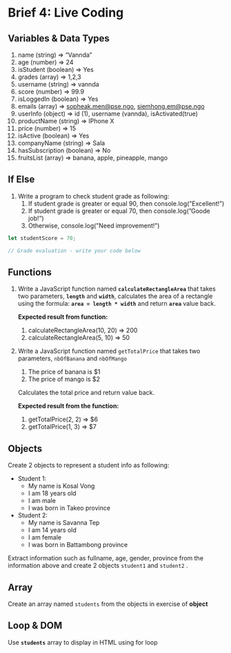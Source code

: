 # Brief 4: Live Coding

## Variables & Data Types

1. name (string) ⇒ “Vannda”
2. age (number) ⇒ 24
3. isStudent (boolean) ⇒ Yes
4. grades (array) ⇒ 1,2,3
5. username (string) ⇒ vannda
6. score (number) ⇒ 99.9
7. isLoggedIn (boolean) ⇒ Yes
8. emails (array) ⇒ sopheak.men@pse.ngo, siemhong.em@pse.ngo
9. userInfo (object) ⇒ id (1), username (vannda), isActivated(true)
10. productName (string) ⇒ IPhone X
11. price (number) ⇒ 15
12. isActive (boolean) ⇒ Yes
13. companyName (string) ⇒ Sala
14. hasSubscription (boolean) ⇒ No
15. fruitsList (array) ⇒ banana, apple, pineapple, mango

## If Else

1. Write a program to check student grade as following:
   1. If student grade is greater or equal 90, then console.log(”Excellent!”)
   2. If student grade is greater or equal 70, then console.log(”Goode job!”)
   3. Otherwise, console.log(”Need improvement!”)

```jsx
let studentScore = 70;

// Grade evaluation - write your code below
```

## Functions

1. Write a JavaScript function named **`calculateRectangleArea`** that takes two parameters, **`length`** and **`width`**, calculates the area of a rectangle using the formula: **`area = length * width`** and return **`area`** value back.

   **Expected result from function:**

   1. calculateRectangleArea(10, 20) ⇒ 200
   2. calculateRectangleArea(5, 10) ⇒ 50

2. Write a JavaScript function named `getTotalPrice` that takes two parameters, `nbOfBanana` and `nbOfMango`

   1. The price of banana is $1
   2. The price of mango is $2

   Calculates the total price and return value back.

   **Expected result from the function:**

   1. getTotalPrice(2, 2) ⇒ $6
   2. getTotalPrice(1, 3) ⇒ $7

## Objects

Create 2 objects to represent a student info as following:

- Student 1:
  - My name is Kosal Vong
  - I am 18 years old
  - I am male
  - I was born in Takeo province
- Student 2:
  - My name is Savanna Tep
  - I am 14 years old
  - I am female
  - I was born in Battambong province

Extract information such as fullname, age, gender, province from the information above and create 2 objects `student1` and `student2` .

## Array

Create an array named `students` from the objects in exercise of **object**

## Loop & DOM

Use **`students`** array to display in HTML using for loop
